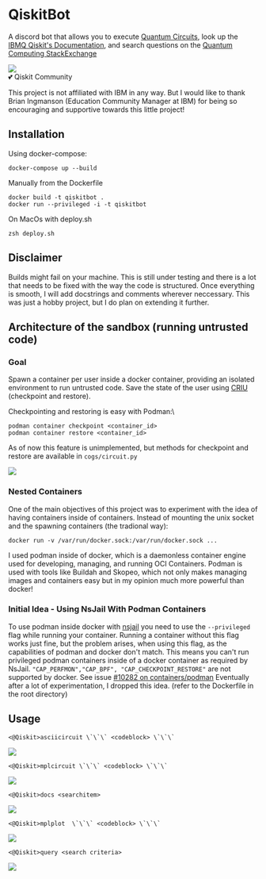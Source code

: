 # QiskitBot

A discord bot that allows you to execute [Quantum Circuits](https://qiskit.org/documentation/stubs/qiskit.circuit.QuantumCircuit.html), look up the [IBMQ Qiskit's Documentation](https://qiskit.org/documentation/), and search questions on the [Quantum Computing StackExchange](https://quantumcomputing.stackexchange.com/) 

![](assets/qiskit-community.png)\
:two_hearts: Qiskit Community 

This project is not affiliated with IBM in any way. But I would like to thank Brian Ingmanson (Education Community Manager at IBM) for being so encouraging and supportive towards this little project!

## Installation

Using docker-compose:

```
docker-compose up --build 
```
Manually from the Dockerfile
```
docker build -t qiskitbot . 
docker run --privileged -i -t qiskitbot 
```
On MacOs with deploy.sh
```
zsh deploy.sh
```
## Disclaimer

Builds might fail on your machine. This is still under testing and there is a lot that needs to be fixed with the way the code is structured. Once everything is smooth, I will add docstrings and comments wherever neccessary. This was just a hobby project, but I do plan on extending it further. 

## Architecture of the sandbox (running untrusted code)
### Goal
Spawn a container per user inside a docker container, providing an isolated environment to run untrusted code. Save the state of the user using [CRIU](https://criu.org/Main_Page) (checkpoint and restore).

Checkpointing and restoring is easy with Podman:\
```
podman container checkpoint <container_id>
podman container restore <container_id>
```
As of now this feature is unimplemented, but methods for checkpoint and restore are available in `cogs/circuit.py`

![](assets/docker-podman.png)

### Nested Containers
One of the main objectives of this project was to experiment with the idea of having containers inside of containers. Instead of mounting the unix socket and the spawning containers (the tradional way):
```
docker run -v /var/run/docker.sock:/var/run/docker.sock ...
```
I used podman inside of docker, which is a daemonless container engine used for developing, managing, and running OCI Containers. Podman is used with tools like Buildah and Skopeo, which not only makes managing images and containers easy but in my opinion much more powerful than docker!

### Initial Idea - Using NsJail With Podman Containers
To use podman inside docker with [nsjail](nsjail.dev) you need to use the `--privileged` flag while running your container. Running a container without this flag works just fine, but the problem arises, when using this flag, as the capabilities of podman and docker don't match. This means you can't run privileged podman containers inside of a docker container as required by NsJail. 
`"CAP_PERFMON","CAP_BPF", "CAP_CHECKPOINT_RESTORE"` are not supported by docker. 
See issue [#10282 on containers/podman](https://github.com/containers/podman/issues/10282)
Eventually after a lot of experimentation, I dropped this idea. (refer to the Dockerfile in the root directory)

## Usage
```
<@Qiskit>asciicircuit \`\`\` <codeblock> \`\`\`
```
![](assets/asciicircuit.png)
```
<@Qiskit>mplcircuit \`\`\` <codeblock> \`\`\`
```
![](assets/circuit.png)
```
<@Qiskit>docs <searchitem> 
```
![](assets/docs.png)
```
<@Qiskit>mplplot  \`\`\` <codeblock> \`\`\`
```
![](assets/plot.png)
```
<@Qiskit>query <search criteria>
```
![](assets/stackexchange.png)
